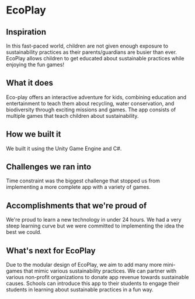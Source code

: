 # EcoPlay

## Inspiration
In this fast-paced world, children are not given enough exposure to sustainability practices as their parents/guardians are busier than ever. 
EcoPlay allows children to get educated about sustainable practices while enjoying the fun games!

## What it does
Eco-play offers an interactive adventure for kids, combining education and entertainment to teach them about recycling, water conservation, and biodiversity through exciting missions and games.
The app consists of multiple games that teach children about sustainability.

## How we built it
We built it using the Unity Game Engine and C#.

## Challenges we ran into
Time constraint was the biggest challenge that stopped us from implementing a more complete app with a variety of games.

## Accomplishments that we're proud of
We're proud to learn a new technology in under 24 hours. We had a very steep learning curve but we were committed to implementing the idea the best we could. 

## What's next for EcoPlay
Due to the modular design of EcoPlay, we aim to add many more mini-games that mimic various sustainability practices. 
We can partner with various non-profit organizations to donate app revenue towards sustainable causes. Schools can introduce this app to their students to engage their students in learning about sustainable practices in a fun way.
